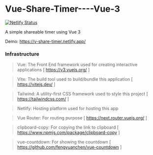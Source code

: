 # Vue-Share-Timer----Vue-3

[![Netlify Status](https://api.netlify.com/api/v1/badges/2717400f-c34d-45f2-aab1-aa1cee12b1fe/deploy-status)](https://app.netlify.com/sites/v-share-timer/deploys)

A simple shareable timer using Vue 3

Demo: https://v-share-timer.netlify.app/


### Infrastructure

> Vue: The Front End framework used for creating interactive applications [ https://v3.vuejs.org/ ]

> Vite: The build tool used to build/bundle this application [ https://vitejs.dev/ ]

> Tailwind: A utility-first CSS framework used to style this project [ https://tailwindcss.com/ ]

> Netlify: Hosting platform used for hosting this app 

> Vue Router: For routing purpose [ https://next.router.vuejs.org/ ]

> clipboard-copy: For copying the link to clipboard [ https://www.npmjs.com/package/clipboard-copy ]

> vue-countdown: For showing the countdown [ https://github.com/fengyuanchen/vue-countdown ]

